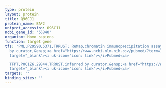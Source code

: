 ```yaml
---
type: protein
layout: protein
title: Q96CJ1
protein_name: EAF2
uniprot_accession: Q96CJ1
ncbi_gene_id: '55840'
organism: Homo sapiens
function: target gene
tfs: 'PML,P29590,5371,TRRUST; ReMap,chromatin immunoprecipitation assay; inferred
  by curator,&ensp;<a href="https://www.ncbi.nlm.nih.gov/pubmed/?term=18089734%5Buid%5D"
  target="_blank"><i uk-icon="icon: link"></i>Pubmed</a>

  TFPT,P0C1Z6,29844,TRRUST,inferred by curator,&ensp;<a href="https://www.ncbi.nlm.nih.gov/pubmed/?term=17395368%5Buid%5D"
  target="_blank"><i uk-icon="icon: link"></i>Pubmed</a>'
targets: ''
binding_sites: ''
---
```

